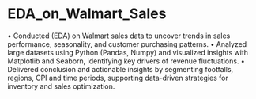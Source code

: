 # EDA_on_Walmart_Sales
•  Conducted (EDA) on Walmart sales data to uncover trends in sales performance, seasonality, and customer purchasing patterns.
•  Analyzed large datasets using Python (Pandas, Numpy) and visualized insights with Matplotlib and Seaborn, identifying key drivers of revenue fluctuations.
•  Delivered conclusion and actionable insights by segmenting footfalls, regions, CPI and time periods, supporting data-driven strategies for inventory and sales optimization.
